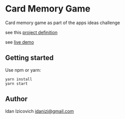 # Card Memory Game
Card memory game as part of the apps ideas challenge

see this [project definition](https://github.com/florinpop17/app-ideas/blob/master/Projects/2-Intermediate/Card-Memory-Game.md)

see [live demo](http://idanizi.github.io/card-memory-game)

## Getting started
Use npm or yarn:
```
yarn install
yarn start
```

## Author
Idan Izicovich <idanizi@gmail.com>
